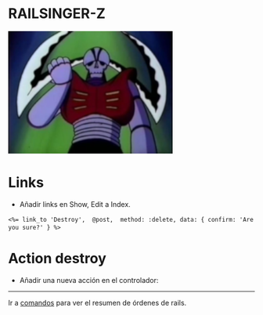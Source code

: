 
# RAILSINGER-Z

![](images/malo1.png)

# Links

* Añadir links en Show, Edit a Index.

```
<%= link_to 'Destroy',  @post,  method: :delete, data: { confirm: 'Are you sure?' } %>
```

# Action destroy

* Añadir una nueva acción en el controlador:

---

Ir a [comandos](99-commands.md) para ver el resumen de órdenes de rails.

